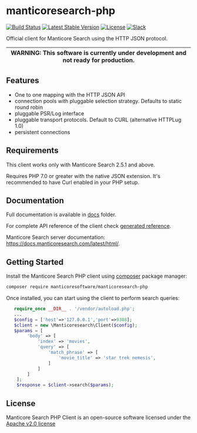 manticoresearch-php
===================

[![Build Status](https://travis-ci.org/manticoresoftware/manticoresearch-php.svg?branch=master)](https://travis-ci.org/manticoresoftware/manticoresearch-php)
[![Latest Stable Version](https://poser.pugx.org/manticoresoftware/manticoresearch-php/v/stable)](https://packagist.org/packages/manticoresoftware/manticoresearch-php)
[![License](https://poser.pugx.org/manticoresoftware/manticoresearch-php/license)](https://packagist.org/packages/manticoresoftware/manticoresearch-php)
[![Slack][slack-badge]][slack-url]

Official client for Manticore Search using the HTTP JSON protocol.

| WARNING: This software is currently under development and not ready for production. |
| --- |


Features
--------
- One to one mapping with the HTTP JSON API
- connection pools with pluggable selection strategy. Defaults to static round robin
- pluggable PSR/Log interface
- pluggable transport protocols. Default to CURL (alternative HTTPLug 1.0)
- persistent connections

Requirements
------------

This client works only with Manticore Search 2.5.1 and above.

Requires PHP 7.0 or greater with the native JSON extension. It's recommended to have Curl enabled in your PHP setup.


Documentation
-------------

Full documentation is available in  [docs](docs) folder.

For complete API reference of the client check [generated reference](https://manticoresoftware.github.io/manticoresearch-php/).

Manticore Search server documentation: https://docs.manticoresearch.com/latest/html/.


Getting Started
---------------

Install the Manticore Search PHP client using [composer](https://getcomposer.org) package manager: 

```bash
composer require manticoresoftware/manticoresearch-php
```

Once installed, you can start using the client to perform search queries:

```php
   require_once __DIR__ . '/vendor/autoload.php';
   ...
   $config = ['host'=>'127.0.0.1','port'=>9308];
   $client = new \Manticoresearch\Client($config);
   $params = [
        'body' => [
            'index' => 'movies',
            'query' => [
                'match_phrase' => [
                    'movie_title' => 'star trek nemesis',
                ]
            ]
        ]
    ];
    $response = $client->search($params);
```


License
-------
Manticore Search PHP Client is an open-source software licensed under the [Apache v2.0 license](LICENSE.txt)


[slack-url]: https://slack.manticoresearch.com/
[slack-badge]:  https://img.shields.io/badge/Slack-join%20chat-green.svg